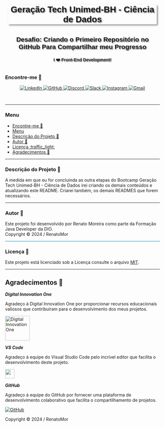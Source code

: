 <div style="border: 0px solid #00f; padding: 10px; display: flex; justify-content: center;">
    <div style="box-shadow: 3px 3px 5px #888; display: flex; align-items: center; text-align: center; font-family: 'Verdana', sans-serif;">        
        <h1 style="margin: 0; text-shadow: 2px 2px 3px #888;">Geração Tech Unimed-BH - Ciência de Dados</h1>
    </div>
</div>

<br>
<div style="border: 0px solid #00f; padding: 10px; display: flex; align-items: center; justify-content: center; text-align: center; font-family: 'Lato', sans-serif;">
    <h2 style="margin: 0; text-shadow: 2px 2px 3px #888; font-family: 'Helvetica', sans-serif; text-decoration: none;">Desafio: 
Criando o Primeiro Repositório no GitHub Para Compartilhar meu Progresso</h2>
</div>


<div style="border: 0px solid #00f; padding: 10px; display: flex; align-items: center; justify-content: center; text-align: center;">
    <div style="display: flex; align-items: center; justify-content: center;">
               <h4 style="margin: 0; text-shadow: 2px 2px 3px #888; font-family: 'Raleway', sans-serif;">I ❤️ Front-End Development!</h4>
    </div>
</div>


### Encontre-me :handshake:

<p align="center">
    <a href="https://www.linkedin.com/in/renatomoreira-rm/" target="_blank">
        <img alt="LinkedIn" src="https://img.shields.io/badge/LinkedIn-0077B5?style=plastic&logo=linkedin&logoColor=white">
    </a>
    <a href="https://github.com/RenatoMor" target="_blank">
        <img alt="GitHub" src="https://img.shields.io/badge/GitHub-181717?style=plastic&logo=github&logoColor=white">
    </a>
    <a href="https://discord.com/channels/@me/1123380010779152444/" target="_blank">
        <img alt="Discord" src="https://img.shields.io/badge/Discord-5865F2?style=plastic&logo=discord&logoColor=white">
    </a>
</a>
    <a href="https://kovihq.slack.com/" target="_blank">
        <img alt="Slack" src="https://img.shields.io/badge/Slack-4A154B?style=plastic&logo=slack&logoColor=white">
    </a>
    <a href="https://www.instagram.com/renatomorspider/" target="_blank">
        <img alt="Instagram" src="https://img.shields.io/badge/Instagram-E4405F?style=plastic&logo=instagram&logoColor=white">
    </a>
    <a href="mailto:piano.tato@gmail.com" target="_blank">
        <img alt="Gmail" src="https://img.shields.io/badge/Gmail-EA4335?style=plastic&logo=gmail&logoColor=white">
    </a>
</p>
</p>
<br>

---

### Menu

- [Encontre-me :handshake:](#encontre-me-handshake)
- [Menu](#menu)
- [Descrição do Projeto :scroll:](#descrição-do-projeto-scroll)
- [Autor :footprints:](#autor-footprints)
- [Licença :traffic\_light:](#licença-traffic_light)
- [Agradecimentos :tada:](#agradecimentos-tada)

---

###  Descrição do Projeto :scroll:
A medida em que eu for concluinda as outra etapas do Bootcamp Geração Tech Unimed-BH - Ciência de Dados irei criando os demais conteúdos e atualizando este README. Criarei também, os demais READMES que forem necessários.

---


### Autor :footprints:
Este projeto foi desenvolvido por Renato Moreira como parte da Formação Java Developer da DIO.
<br>
Copyright © 2024 / RenatoMor

<div style="height: 1px; background-color: #0077B5;"></div>

### Licença :traffic_light:
Este projeto está licenciado sob a Licença consulte o arquivo 
 [MIT](https://opensource.org/licenses/MIT).

---

## Agradecimentos :tada:

_**Digital Innovation One**_ 

Agradeço à Digital Innovation One por proporcionar recursos educacionais valiosos que contribuíram para o desenvolvimento dos meus projetos.

<a href="https://digitalinnovation.one/" target="_blank">
  <img src="https://digitalinnovationone.github.io/roadmaps/assets/logo-dio.svg" width="80" alt="Digital Innovation One">
</a>

<br>

_**VS Code**_

Agradeço à equipe do Visual Studio Code pelo incrível editor que facilita o desenvolvimento deste projeto.

[<img src="https://code.visualstudio.com/assets/favicon.ico" width="30">](https://code.visualstudio.com/)


_**GitHub**_ 

Agradeço à equipe do GitHub por fornecer uma plataforma de desenvolvimento colaborativo que facilita o compartilhamento de projetos.

[![GitHub](https://github.githubassets.com/favicons/favicon.png)](https://github.com/RenatoMor)

Copyright © 2024 / RenatoMor

